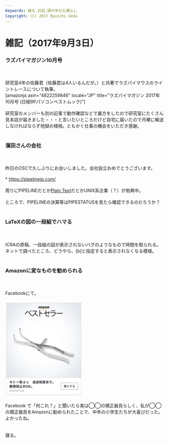 ```yaml
---
Keywords: 寝る,日記,頭の中だだ漏らし
Copyright: (C) 2017 Ryuichi Ueda
---
```


# 雑記（2017年9月3日）
<h3>ラズパイマガジン10月号</h3><br />
<br />
研究室4年の佐藤君（佐藤君は4人いるんだが。）と共著でラズパイマウスのライントレースについて執筆。<br />
[amazonjs asin="4822259846" locale="JP" title="ラズパイマガジン 2017年10月号 (日経BPパソコンベストムック)"]<br />
<br />
研究室のメンバーも別の記事で動作確認などで裏方をしたので研究室にたくさん見本誌が届きました・・・と言いたいところだけど自宅に届いたので月曜に輸送しなければならず地獄の様相。ともかく仕事の機会をいただき感謝。<br />
<br />
<h3>濱田さんの会社</h3><br />
<br />
昨日のOSCで久しぶりにお会いしました。会社設立おめでとうございます。<br />
<br />
* <a href="https://pipelinejp.com/">https://pipelinejp.com/</a><br />
<br />
周りにPIPELINEだとか<a href="http://www.plain-text.jp/">Plain Text</a>だとかUNIX系企業（？）が勃興中。<br />
<br />
ところで、PIPELINEの決算等はPIPESTATUSを見たら確認できるのだろうか？<br />
<br />
<h3>LaTeXの図の一段組でハマる</h3><br />
<br />
ICRAの原稿、一段組の図が表示されないバグのようなもので時間を取られる。ネットで調べたところ、どうやら、[b]と指定すると表示されなくなる模様。<br />
<br />
<h3>Amazonに変なものを勧められる</h3><br />
<br />
Facebookにて。<br />
<br />
<a href="IMG_8451.jpg"><img src="IMG_8451-247x300.jpg" alt="" width="247" height="300" class="aligncenter size-medium wp-image-10289" /></a><br />
<br />
Facebook で「何これ？」と聞いたら実は◯◯の矯正器具らしく、私が◯◯の矯正器具をAmazonに勧められたことで、中年の小学生たちが大喜びだった。よかったね。<br />
<br />
<br />
寝る。
